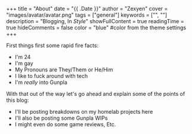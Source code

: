 +++
title = "About"
date = "{{ .Date }}"
author = "Zexyen"
cover = "images/avatar/avatar.png"
tags = ["general"]
keywords = ["", ""]
description = "Blogging, In _Style_"
showFullContent = true
readingTime = true
hideComments = false
color = "blue" #color from the theme settings
+++

First things first some rapid fire facts:

- I'm 24
- I'm gay
- My Pronouns are They/Them or He/Him
- I like to fuck around with tech
- I'm _really_ into Gunpla



With that out of the way let's go ahead and explain some of the points of this blog:

- I'll be posting breakdowns on my homelab projects here
- I'll also be posting some Gunpla WIPs 
- I might even do some game reviews, Etc.